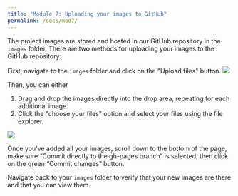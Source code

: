 ```yaml
---
title: "Module 7: Uploading your images to GitHub"
permalink: /docs/mod7/
---
```


The project images are stored and hosted in our GitHub repository in the `images` folder. There are two methods for uploading your images to the GitHub repository:

First, navigate to the `images` folder and click on the "Upload files" button. ![](http://web.mst.edu/~mstiam/edit/upload-files.png)

Then, you can either

1. Drag and drop the images directly into the drop area, repeating for each additional image.
2. Click the "choose your files" option and select your files using the file explorer.  

![](https://img.labnol.org/di/upload-files.png)

Once you’ve added all your images, scroll down to the bottom of the page, make sure “Commit directly to the gh-pages branch” is selected, then click on the green “Commit changes” button.

Navigate back to your `images` folder to verify that your new images are there and that you can view them.
